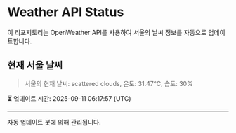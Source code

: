 
# Weather API Status

이 리포지토리는 OpenWeather API를 사용하여 서울의 날씨 정보를 자동으로 업데이트합니다.

## 현재 서울 날씨
> 서울의 현재 날씨: scattered clouds, 온도: 31.47°C, 습도: 30%

⏳ 업데이트 시간: 2025-09-11 06:17:57 (UTC)

---
자동 업데이트 봇에 의해 관리됩니다.
